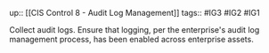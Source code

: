 up:: [[CIS Control 8 - Audit Log Management]]
tags:: #IG3 #IG2 #IG1

Collect audit logs. Ensure that logging, per the enterprise's audit log management process, has been enabled across enterprise assets.